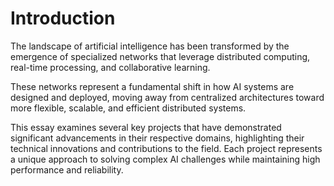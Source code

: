 # Introduction

The landscape of artificial intelligence has been transformed by the emergence of specialized networks that leverage distributed computing, real-time processing, and collaborative learning. 

These networks represent a fundamental shift in how AI systems are designed and deployed, moving away from centralized architectures toward more flexible, scalable, and efficient distributed systems.

This essay examines several key projects that have demonstrated significant advancements in their respective domains, highlighting their technical innovations and contributions to the field. Each project represents a unique approach to solving complex AI challenges while maintaining high performance and reliability. 